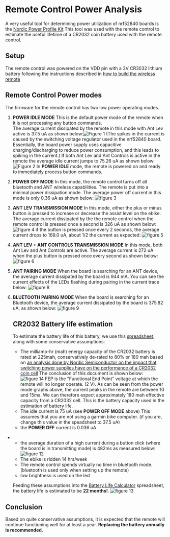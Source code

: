 # Remote Control Power Analysis 
A very useful tool for determining power utilization of nrf52840 boards is the [Nordic Power Profile Kit](https://www.nordicsemi.com/Software-and-tools/Development-Tools/Power-Profiler-Kit-2)
This tool was used with the remote control to estimate the useful lifetime of a CR2032 coin battery used with the remote control.
## Setup
The remote control was powered on the VDD pin with a 3V CR3032 lithium battery following the instructions described in [how to build the wireless remote](./TSDZ2_wireless_remote.md)
## Remote Control Power modes 
The firmware for the remote control has two low power operating modes.
1. **POWER IDLE MODE** This is the default power mode of the remote when it is not processing any button commands.<br/>
The average current dissipated by the remote in this mode with Ant Lev active is 37.5 uA as shown below:![Figure 1](ant_lev_idle.png)
(The spikes in the current is caused by the switching voltage regulator used in the nrf52840 board. Essentially, the board power supply uses capacitive charging/discharging to reduce power consumption, and this leads to spiking in the current.) 
If both Ant Lev and Ant Controls is active in the remote the average idle current jumps to 75.26 uA as shown below:
![Figure 2](ant_lev+ctrl_idle.png)
In **POWER IDLE** mode, the remote is powered on and ready to immediately process button commands.
2. **POWER OFF MODE**
   In this mode, the remote control turns off all  bluetooth and ANT wireless capabilities. The remote is put into a minimal power dissipation mode. The average power off current in this mode is only 0.36 uA as shown below:
   ![figure 3](deep_sleep.png)
3. **ANT LEV TRANSMISSION MODE**
    In this mode, either the plus or minus button is pressed to increase or decrease the assist level on the ebike.
    The average current dissipated by the the remote control when the remote control is pressed once a second is 326 uA as shown below:
    ![figure 4](ant_lev_1_sec_press.png)
    if the button is pressed once every 2 seconds, the average current drops to 169.0 uA, about 1/2 the current as expected:
    ![figure 5](ant_lev_2_sec_press.png)
4. **ANT LEV + ANT CONTROLS TRANSMISSION MODE**
   In this mode, both Ant Lev and Ant Controls are active. The average current is 272 uA when the plus button is pressed once every second as shown below:
   ![figure 6](ant_lev+ctrl_1_sec_press.png)
 
5. **ANT PAIRING MODE**
   When the board is searching for an ANT device, the average current dissipated by the board is 944 mA. You can see the current effects of the LEDs flashing during pairing in the current trace below:
![figure 8](ant_pairing.png)
6. **BLUETOOTH PAIRING MODE**
 When the board is searching for an Bluetooth device, the average current dissipated by the board is 375.82 uA, as shown below:
 ![figure 9](ant_lev+bluetooth_pairing.png)

   ## CR2032 Battery life estimation
   To estimate the battery life of this battery, we use this [spreadsheet](./Battery_Life_Calculator.xls), along with some conservative assumptions:

   - The milliamp-hr (mah) energy capacity of the CR2032 battery is rated at 225mah, conservatively de-rated to 80% or 180 mah based on [an analysis done by Nordic Semiconductor on the impact that switching power supplies have on the performance of a CR2032 coin cell](./High_pulse_drain_impact_on_CR2032_coin_cell_battery_capacity.pdf) 
  The conclusion of this document is shown below:
  ![figure 14](capacity_vs_pulse_amplitude.png)
  FEP is the "Functional End Point" voltage at which the remote will no longer operate. (2 V). As can be seen from the power mode graphs above, the current peaks in the remote are between 10 and 15ma. We can therefore expect approximately 180 mah effective capacity from a CR2032 cell.
  This is the battery capacity used in the estimation of battery life.
   - The idle current is 75 uA (see **POWER OFF MODE** above) This assumes that you are not using a garmin bike computer. (if you are, change this value in the speadsheet to 37.5 uA)
   - the **POWER OFF** current is 0.036 uA
 -   
   - the average duration of a high current during a button click (where the board is in transmitting mode) is 482ms as measured below:
  ![figure 12](duration_of_button_click.png)
   -  The ebike is ridden 14 hrs/week
   -  The remote control spends virtually no time in bluetooth mode. (bluetooth is used only when setting up the remote)
   -  low brightness is used on the led
   
     Feeding these assumptions into the  [Battery Life Calculator](./Battery_Life_Calculator.xls) spreadsheet, the battery life is estimated to be **22 months!**. 
  ![figure 13](battery_life.png)
  ## Conclusion
  Based on quite conservative assumptions, it is expected that the remote will continue functioning well for at least a year. 
  **Replacing the battery annually is recommended.**

 